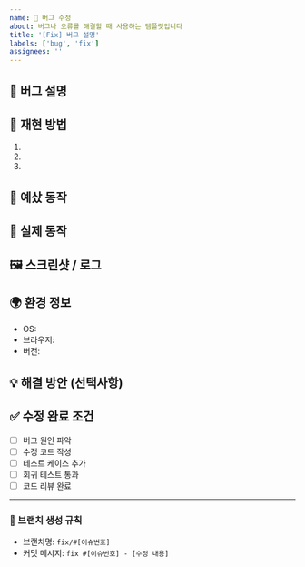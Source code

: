 ```yaml
---
name: 🐛 버그 수정
about: 버그나 오류를 해결할 때 사용하는 템플릿입니다
title: '[Fix] 버그 설명'
labels: ['bug', 'fix']
assignees: ''
---
```


## 🐛 버그 설명
<!-- 발생한 버그에 대해 명확하게 설명해주세요 -->


## 🔄 재현 방법
<!-- 버그를 재현할 수 있는 단계를 작성해주세요 -->
1.
2.
3.

## 🎯 예샀 동작
<!-- 정상적으로 동작해야 할 방식을 설명해주세요 -->


## 🚨 실제 동작
<!-- 현재 발생하고 있는 문제 상황을 설명해주세요 -->


## 🖼️ 스크린샷 / 로그
<!-- 버그 상황을 보여죴는 스크린샷이나 에러 로그를 첨부해주세요 -->


## 🌍 환경 정보
- OS:
- 브라우저:
- 버전:

## 💡 해결 방안 (선택사항)
<!-- 가능한 해결 방법이 있다면 작성해주세요 -->


## ✅ 수정 완료 조건
- [ ] 버그 원인 파악
- [ ] 수정 코드 작성
- [ ] 테스트 케이스 추가
- [ ] 회귀 테스트 통과
- [ ] 코드 리뷰 완료

---

### 📢 브랜치 생성 규칙
- 브랜치명: `fix/#[이슈번호]`
- 커밋 메시지: `fix #[이슈번호] - [수정 내용]`